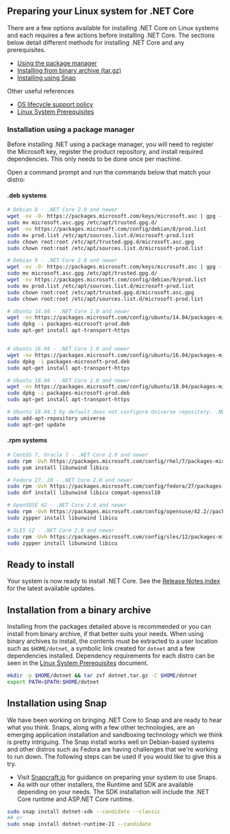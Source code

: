 ## Preparing your Linux system for .NET Core

There are a few options available for installing .NET Core on Linux systems and each requires a few actions before installing .NET Core. The sections below detail different methods for installing .NET Core and any prerequisites.

* [Using the package manager](#installation-using-a-package-manager)
* [Installing from binary archive (tar.gz)](#installation-from-a-binary-archive)
* [Installing using Snap](#installation-using-snap)

Other useful references

* [OS lifecycle support policy](https://github.com/dotnet/core/blob/master/os-lifecycle-policy.md)
* [Linux System Prerequisites](https://github.com/dotnet/core/blob/master/Documentation/linux-prereqs.md)

### Installation using a package manager

Before installing .NET using a package manager, you will need to register the Microsoft key, register the product repository, and install required dependencies. This only needs to be done once per machine.

Open a command prompt and run the commands below that match your distro:

#### .deb systems

```bash
# Debian 8 - .NET Core 2.0 and newer
wget -nv -O- https://packages.microsoft.com/keys/microsoft.asc | gpg --dearmor > microsoft.asc.gpg
sudo mv microsoft.asc.gpg /etc/apt/trusted.gpg.d/
wget -nv https://packages.microsoft.com/config/debian/8/prod.list
sudo mv prod.list /etc/apt/sources.list.d/microsoft-prod.list
sudo chown root:root /etc/apt/trusted.gpg.d/microsoft.asc.gpg
sudo chown root:root /etc/apt/sources.list.d/microsoft-prod.list

# Debian 9 - .NET Core 2.0 and newer
wget -nv -O- https://packages.microsoft.com/keys/microsoft.asc | gpg --dearmor > microsoft.asc.gpg
sudo mv microsoft.asc.gpg /etc/apt/trusted.gpg.d/
wget -nv https://packages.microsoft.com/config/debian/9/prod.list
sudo mv prod.list /etc/apt/sources.list.d/microsoft-prod.list
sudo chown root:root /etc/apt/trusted.gpg.d/microsoft.asc.gpg
sudo chown root:root /etc/apt/sources.list.d/microsoft-prod.list

# Ubuntu 14.04 - .NET Core 1.0 and newer
wget -nv https://packages.microsoft.com/config/ubuntu/14.04/packages-microsoft-prod.deb
sudo dpkg -i packages-microsoft-prod.deb
sudo apt-get install apt-transport-https


# Ubuntu 16.04 - .NET Core 2.0 and newer
wget -nv https://packages.microsoft.com/config/ubuntu/16.04/packages-microsoft-prod.deb
sudo dpkg -i packages-microsoft-prod.deb
sudo apt-get install apt-transport-https

# Ubuntu 18.04 - .NET Core 2.0 and newer
wget -nv https://packages.microsoft.com/config/ubuntu/18.04/packages-microsoft-prod.deb
sudo dpkg -i packages-microsoft-prod.deb
sudo apt-get install apt-transport-https

# Ubuntu 18.04.1 by default does not configure Universe repository. .NET Core 2.1 depends on liblttng-ust0, which is available in the Universe repository.
sudo add-apt-repository universe
sudo apt-get update
```

#### .rpm systems

```bash
# CentOS 7, Oracle 7 - .NET Core 2.0 and newer
sudo rpm -Uvh https://packages.microsoft.com/config/rhel/7/packages-microsoft-prod.rpm
sudo yum install libunwind libicu

# Fedora 27, 28 - .NET Core 2.0 and newer
sudo rpm -Uvh https://packages.microsoft.com/config/fedora/27/packages-microsoft-prod.rpm
sudo dnf install libunwind libicu compat-openssl10

# OpenSUSE 42 - .NET Core 2.0 and newer
sudo rpm -Uvh https://packages.microsoft.com/config/opensuse/42.2//packages-microsoft-prod.rpm
sudo zypper install libunwind libicu

# SLES 12 - .NET Core 2.0 and newer
sudo rpm -Uvh https://packages.microsoft.com/config/sles/12/packages-microsoft-prod.rpm
sudo zypper install libunwind libicu
```

## Ready to install

Your system is now ready to install .NET Core. See the [Release Notes index](https://github.com/dotnet/core/tree/master/release-notes) for the latest available updates.

## Installation from a binary archive

Installing from the packages detailed above is recommended or you can install from binary archive, if that better suits your needs. When using binary archives to install, the contents must be extracted to a user location such as `$HOME/dotnet`, a symbolic link created for `dotnet` and a few dependencies installed. Dependency requirements for each distro can be seen in the [Linux System Prerequisites](https://github.com/dotnet/core/blob/master/Documentation/linux-prereqs.md) document.

```bash
mkdir -p $HOME/dotnet && tar zxf dotnet.tar.gz -C $HOME/dotnet
export PATH=$PATH:$HOME/dotnet
```

## Installation using Snap

We have been working on bringing .NET Core to Snap and are ready to hear what you think. Snaps, along with a few other technologies, are an emerging application installation and sandboxing technology which we think is pretty intriguing. The Snap install works well on Debian-based systems and other distros such as Fedora are having challenges that we're working to run down. The following steps can be used if you would like to give this a try.

* Visit [Snapcraft.io](https://snapcraft.io/) for guidance on preparing your system to use Snaps.
* As with our other installers, the Runtime and SDK are available depending on your needs. The SDK installation will include the .NET Core runtime and ASP.NET Core runtime.

```bash
sudo snap install dotnet-sdk --candidate --classic
## or
sudo snap install dotnet-runtime-21 --candidate
```
